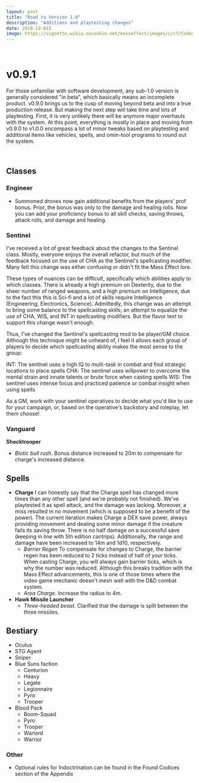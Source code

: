 ```yaml
---
layout: post
title: "Road to Version 1.0"
description: "Additions and playtesting changes"
date: 2018-12-015
image: https://vignette.wikia.nocookie.net/masseffect/images/c/cf/Codex_ME_-_FTL_Drive.png/revision/latest?cb=20140820095603&format=original
---
```


<br>

# v0.9.1

For those unfamiliar with software development, any sub-1.0 version is generally considered "in beta", which basically means
an incomplete product. v0.9.0 brings us to the cusp of moving beyond beta and into a true production release. But making
the next step will take time and lots of playtesting. First, it is very unlikely there will be anymore major overhauls
with the system. At this point, everything is mostly in place and moving from v0.9.0 to v1.0.0 encompass a lot of minor
tweaks based on playtesting and additional items like vehicles, spells, and omin-tool programs to round out the system.  

<br>

## Classes

### Engineer
- Summoned drones now gain additional benefits from the players' prof bonus. Prior, the bonus was only to the damage and 
healing rolls. Now you can add your proficiency bonus to all skill checks, saving throws, attack rolls, and damage and healing.

### Sentinel
I've received a lot of great feedback about the changes to the Sentinel class. Mostly, everyone enjoys the overall refactor,
but much of the feedback focused on the use of CHA as the Sentinel's spellcasting modifier. Many felt this change was either
confusing or didn't fit the Mass Effect lore.

These types of nuances can be difficult, specifically which abilities apply to which classes. There is already a high premium
on Dexterity, due to the sheer number of ranged weapons, and a high premium on Intelligence, due to the fact this this is
Sci-fi and a lot of skills require Intelligence (Engineering, Electronics, Science). Admittedly, this change was an attempt 
to bring some balance to the spellcasting skills; an attempt to equalize the use of CHA, WIS, and INT in spellcasting modifiers.
But the flavor text to support this change wasn't enough.

Thus, I've changed the Sentinel's spellcasting mod to be player/GM choice. Although this technique might be unheard of,
I feel it allows each group of players to decide which spellcasting ability makes the most sense to the group:

INT: The sentinel uses a high IQ to multi-task in combat and find strategic locations to place spells
CHA: The sentinel uses willpower to overcome the mental strain and innate talents or brute force when casting spells
WIS: The sentinel uses intense focus and practiced patience or combat insight when using spells

As a GM, work with your sentinel operatives to decide what you'd like to use for your campaign, or, based on the operative's
backstory and roleplay, let them choose!

### Vanguard
__Shocktrooper__
- _Biotic bull rush_. Bonus distance increased to 20m to compensate for charge's increased distance.

## Spells
- __Charge__ I can honestly say that the Charge spell has changed more times than any other spell (and we're probably not finished). 
  We've playtested it as spell attack, and the damage was lacking. Moreover, a miss resulted in no movement (which is supposed 
  to be a benefit of the power). The current iteration makes Charge a DEX save power, always providing movement and dealing
  some minor damage if the creature fails its saving throw. There is no half damage on a successful save (keeping in line
  with 5th edition cantrips). Additionally, the range and damage have been increased to 14m and 1d10, respectively.
  - _Barrier Regen_ To compensate for changes to Charge, the barrier regen has been reduced to 2 ticks instead of half
      of your ticks. When casting Charge, you will always gain barrier ticks, which is why the number was reduced.
      Although this breaks tradition with the Mass Effect advancements, this is one of those times where the video game
      mechanic doesn't mesh well with the D&D combat system.
  - _Area Charge_. Increase the radius to 4m.
- __Hawk Missile Launcher__
  - _Three-headed beast_. Clarified that the damage is split between the three missiles.

## Bestiary

- Oculus
- STG Agent
- Sniper
- Blue Suns faction
  - Centurion
  - Heavy
  - Legate
  - Legionnaire
  - Pyro
  - Trooper
- Blood Pack
  - Boom-Squad
  - Pyro
  - Trooper
  - Warlord
  - Warrior


### Other

- Optional rules for Indoctrination can be found in the Found Codices section of the Appendix
